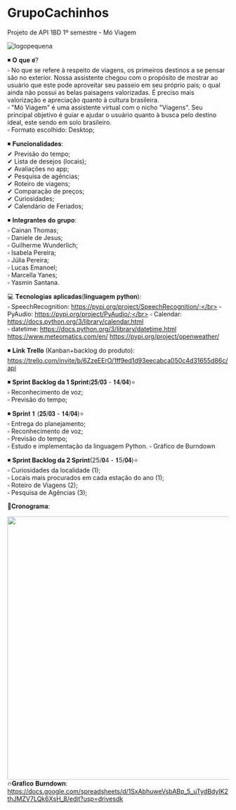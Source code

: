 # GrupoCachinhos
Projeto de API 1BD 1º semestre - Mó Viagem

![logopequena](https://user-images.githubusercontent.com/71770652/161846651-391a201b-48de-4b73-a8da-1f612c366ac1.jpg)

◾ 𝐎 𝐪𝐮𝐞 𝐞́?</br>
 ▫ No que se refere à respeito de viagens, os primeiros destinos a se pensar são no exterior. Nossa assistente chegou com o propósito de mostrar ao usuário que este pode aproveitar seu passeio em seu próprio país; o qual ainda não possui as belas paisagens valorizadas. É preciso mais valorização e apreciação quanto à cultura       brasileira.</br>
 ▫ "Mó Viagem" é uma assistente virtual com o nicho "Viagens". Seu principal objetivo é guiar e ajudar o usuário quanto à busca pelo destino         ideal, este sendo em solo brasileiro. </br>
 ▫ Formato escolhido: Desktop;</br>
 
 
◾ 𝐅𝐮𝐧𝐜𝐢𝐨𝐧𝐚𝐥𝐢𝐝𝐚𝐝𝐞𝐬:</br>
      ✔ Previsão do tempo;</br>
      ✔ Lista de desejos (locais);</br>
      ✔ Avaliações no app;</br>
      ✔ Pesquisa de agências;</br>
      ✔ Roteiro de viagens;</br>
      ✔ Comparação de preços;</br>
      ✔ Curiosidades;</br>
      ✔ Calendário de Feriados;</br>
     
 
 
 ◾ 𝐈𝐧𝐭𝐞𝐠𝐫𝐚𝐧𝐭𝐞𝐬 𝐝𝐨 𝐠𝐫𝐮𝐩𝐨:</br>
 ▫ Cainan Thomas;</br>
 ▫ Daniele de Jesus;</br>
 ▫ Guilherme Wunderlich;</br>
 ▫ Isabela Pereira;</br>
 ▫ Júlia Pereira;</br>
 ▫ Lucas Emanoel;</br>
 ▫ Marcella Yanes;</br>
 ▫ Yasmin Santana.</br>

💻 𝐓𝐞𝐜𝐧𝐨𝐥𝐨𝐠𝐢𝐚𝐬 𝐚𝐩𝐥𝐢𝐜𝐚𝐝𝐚𝐬(𝐥𝐢𝐧𝐠𝐮𝐚𝐠𝐞𝐦 𝐩𝐲𝐭𝐡𝐨𝐧):</br>
 ▫ SpeechRecognition: https://pypi.org/project/SpeechRecognition/;</br>
 ▫ PyAudio: https://pypi.org/project/PyAudio/;</br>
 ▫ Calendar: https://docs.python.org/3/library/calendar.html</br>
 ▫ datetime: https://docs.python.org/3/library/datetime.html
 https://www.meteomatics.com/en/
 https://pypi.org/project/openweather/

 

◾ 𝐋𝐢𝐧𝐤 𝐓𝐫𝐞𝐥𝐥𝐨 (Kanban+backlog do produto): https://trello.com/invite/b/6ZzeEErO/1ff9ed1d93eecabca050c4d31655d86c/api

◾ **Sprint Backlog da 1 Sprint**(𝟐𝟓/𝟎𝟑 - 𝟏𝟒/𝟎𝟒)⭐</br>
 ▫ Reconhecimento de voz;</br>
 ▫ Previsão do tempo;</br>

◾ 𝐒𝐩𝐫𝐢𝐧𝐭 𝟏 (𝟐𝟓/𝟎𝟑 - 𝟏𝟒/𝟎𝟒)⭐</br>
 ▫ Entrega do planejamento;</br>
 ▫ Reconhecimento de voz;</br>
 ▫ Previsão do tempo;</br>
 ▫ Estudo e implementação da linguagem Python.
 ▫ Gráfico de Burndown
 
 ◾ **Sprint Backlog da 2 Sprint**(25/𝟎4 - 𝟏5/𝟎𝟒)⭐</br>
 ▫ Curiosidades da localidade (1);</br>
 ▫ Locais mais procurados em cada estação do ano (1);</br>
 ▫ Roteiro de Viagens (2);</br>
 ▫ Pesquisa de Agências (3);</br>

📆𝐂𝐫𝐨𝐧𝐨𝐠𝐫𝐚𝐦𝐚: 

<a href="url"><img src="https://user-images.githubusercontent.com/102192428/166844439-2cfea370-6189-41da-b1ab-74f8e4f53f48.PNG" align="left" height="600" width="700" ></a>





🔥𝐆𝐫𝐚́𝐟𝐢𝐜𝐨 𝐁𝐮𝐫𝐧𝐝𝐨𝐰𝐧: https://docs.google.com/spreadsheets/d/1SxAbhuweVsbABp_5_uTydBdyIK2thJMZV7LQk6XsH_8/edit?usp=drivesdk


